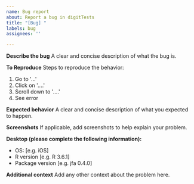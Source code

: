 ```yaml
---
name: Bug report
about: Report a bug in digitTests
title: "[Bug] "
labels: bug
assignees: ''

---
```


**Describe the bug**
A clear and concise description of what the bug is.

**To Reproduce**
Steps to reproduce the behavior:
1. Go to '...'
2. Click on '....'
3. Scroll down to '....'
4. See error

**Expected behavior**
A clear and concise description of what you expected to happen.

**Screenshots**
If applicable, add screenshots to help explain your problem.

**Desktop (please complete the following information):**
 - OS: [e.g. iOS]
 - R version [e.g. R 3.6.1]
 - Package version [e.g. jfa 0.4.0]

**Additional context**
Add any other context about the problem here.
